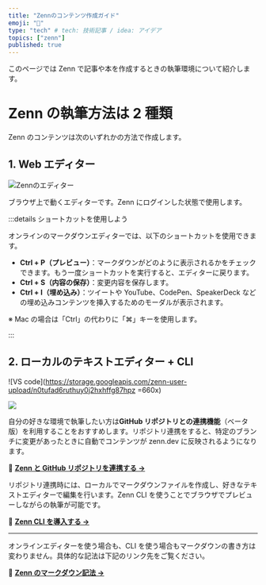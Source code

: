 ```yaml
---
title: "Zennのコンテンツ作成ガイド"
emoji: "📝"
type: "tech" # tech: 技術記事 / idea: アイデア
topics: ["zenn"]
published: true
---
```


このページでは Zenn で記事や本を作成するときの執筆環境について紹介します。

# Zenn の執筆方法は 2 種類

Zenn のコンテンツは次のいずれかの方法で作成します。

## 1. Web エディター

![Zennのエディター](https://storage.googleapis.com/zenn-user-upload/tb04ri7f5v9mdccsehi5jppvfpm3)

ブラウザ上で動くエディターです。Zenn にログインした状態で使用します。

:::details ショートカットを使用しよう

オンラインのマークダウンエディターでは、以下のショートカットを使用できます。

- **Ctrl + P（プレビュー）**：マークダウンがどのように表示されるかをチェックできます。もう一度ショートカットを実行すると、エディターに戻ります。
- **Ctrl + S（内容の保存）**：変更内容を保存します。
- **Ctrl + I（埋め込み）**：ツイートや YouTube、CodePen、SpeakerDeck などの埋め込みコンテンツを挿入するためのモーダルが表示されます。

※ Mac の場合は「Ctrl」の代わりに「⌘」キーを使用します。

:::

## 2. ローカルのテキストエディター + CLI

![VS code](https://storage.googleapis.com/zenn-user-upload/n0tufad6ruthuy0j2hxhffg87hpz =660x)

![](https://storage.googleapis.com/zenn-user-upload/ve1rve2rb3yvvcat974fxt2rftc1)

自分の好きな環境で執筆したい方は**GitHub リポジトリとの連携機能**（ベータ版）を利用することをおすすめします。リポジトリ連携をすると、特定のブランチに変更があったときに自動でコンテンツが zenn.dev に反映されるようになります。

📘 **[Zenn と GitHub リポジトリを連携する →](https://zenn.dev/zenn/articles/connect-to-github)**

リポジトリ連携時には、ローカルでマークダウンファイルを作成し、好きなテキストエディターで編集を行います。Zenn CLI を使うことでブラウザでプレビューしながらの執筆が可能です。

📘 **[Zenn CLI を導入する →](https://zenn.dev/zenn/articles/install-zenn-cli)**

---

オンラインエディターを使う場合も、CLI を使う場合もマークダウンの書き方は変わりません。具体的な記法は下記のリンク先をご覧ください。

📘 **[Zenn のマークダウン記法 →](https://zenn.dev/zenn/articles/markdown-guide)**
